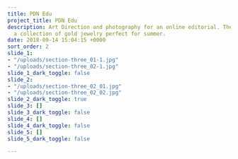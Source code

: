 ```yaml
---
title: PDN Edu
project_title: PDN Edu
description: Art Direction and photography for an online editorial. The series highlights
  a collection of gold jewelry perfect for summer.
date: 2018-09-14 15:04:15 +0000
sort_order: 2
slide_1:
- "/uploads/section-three_01-1.jpg"
- "/uploads/section-three_02-1.jpg"
slide_1_dark_toggle: false
slide_2:
- "/uploads/section-three_02_01.jpg"
- "/uploads/section-three_02_02.jpg"
slide_2_dark_toggle: true
slide_3: []
slide_3_dark_toggle: false
slide_4: []
slide_4_dark_toggle: false
slide_5: []
slide_5_dark_toggle: false

---
```

